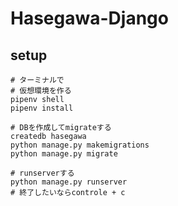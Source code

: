 # Hasegawa-Django

## setup
```
# ターミナルで
# 仮想環境を作る
pipenv shell
pipenv install
```

```
# DBを作成してmigrateする
createdb hasegawa
python manage.py makemigrations
python manage.py migrate
```

```
# runserverする
python manage.py runserver
# 終了したいならcontrole + c
```
